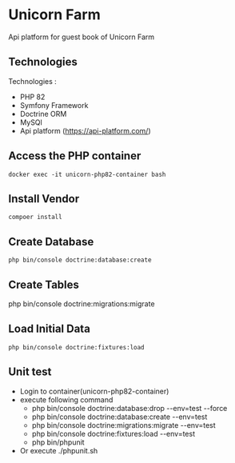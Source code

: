 # Unicorn Farm
Api platform for guest book of Unicorn Farm 

## Technologies 

Technologies : 
- PHP 82
- Symfony Framework
- Doctrine ORM
- MySQl 
- Api platform (https://api-platform.com/)

## Access the PHP container
    docker exec -it unicorn-php82-container bash
## Install Vendor
    compoer install
## Create Database
    php bin/console doctrine:database:create
## Create Tables
   php bin/console doctrine:migrations:migrate
## Load Initial Data
    php bin/console doctrine:fixtures:load
## Unit test
- Login to container(unicorn-php82-container)
- execute following command 
    - php bin/console doctrine:database:drop --env=test --force
    - php bin/console doctrine:database:create --env=test 
    - php bin/console doctrine:migrations:migrate --env=test
    - php bin/console doctrine:fixtures:load --env=test
    - php bin/phpunit
- Or execute ./phpunit.sh
